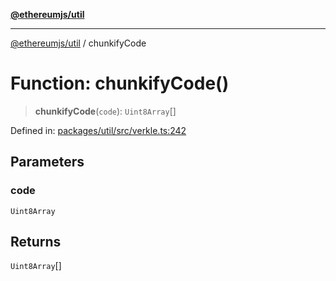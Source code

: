 [**@ethereumjs/util**](../README.md)

***

[@ethereumjs/util](../README.md) / chunkifyCode

# Function: chunkifyCode()

> **chunkifyCode**(`code`): `Uint8Array`[]

Defined in: [packages/util/src/verkle.ts:242](https://github.com/Dargon789/ethereumjs-monorepo/blob/master/packages/util/src/verkle.ts#L242)

## Parameters

### code

`Uint8Array`

## Returns

`Uint8Array`[]
